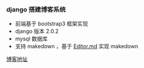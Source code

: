### django 搭建博客系统

- 前端基于 bootstrap3 框架实现
- django 版本 2.0.2
- mysql 数据库
- 支持 makedown ，基于 [Editor.md](https://pandao.github.io/editor.md/index.html "Editor.md") 实现 makedown

[博客地址](http://fasthro.com/ "博客地址")
